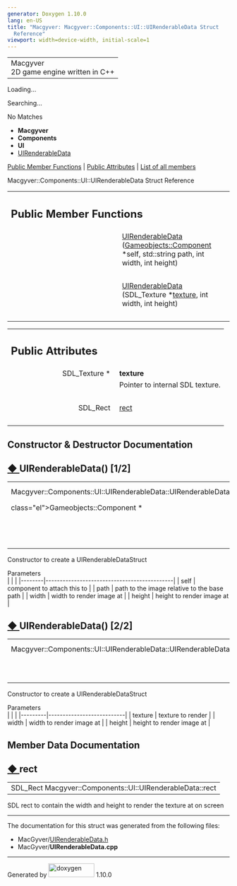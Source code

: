 ```yaml
---
generator: Doxygen 1.10.0
lang: en-US
title: "Macgyver: Macgyver::Components::UI::UIRenderableData Struct
  Reference"
viewport: width=device-width, initial-scale=1
---
```


<div id="top">

<div id="titlearea">

<table data-cellspacing="0" data-cellpadding="0">
<colgroup>
<col style="width: 100%" />
</colgroup>
<tbody>
<tr id="projectrow" class="odd">
<td id="projectalign"><div id="projectname">
Macgyver
</div>
<div id="projectbrief">
2D game engine written in C++
</div></td>
</tr>
</tbody>
</table>

</div>

<div id="main-nav">

</div>

<div id="MSearchSelectWindow"
onmouseover="return searchBox.OnSearchSelectShow()"
onmouseout="return searchBox.OnSearchSelectHide()"
onkeydown="return searchBox.OnSearchSelectKey(event)">

</div>

<div id="MSearchResultsWindow">

<div id="MSearchResults">

<div class="SRPage">

<div id="SRIndex">

<div id="SRResults">

</div>

<div id="Loading" class="SRStatus">

Loading...

</div>

<div id="Searching" class="SRStatus">

Searching...

</div>

<div id="NoMatches" class="SRStatus">

No Matches

</div>

</div>

</div>

</div>

</div>

<div id="nav-path" class="navpath">

- **Macgyver**
- **Components**
- **UI**
- <a
  href="struct_macgyver_1_1_components_1_1_u_i_1_1_u_i_renderable_data.html"
  class="el">UIRenderableData</a>

</div>

</div>

<div class="header">

<div class="summary">

[Public Member Functions](#pub-methods) \| [Public
Attributes](#pub-attribs) \| [List of all
members](struct_macgyver_1_1_components_1_1_u_i_1_1_u_i_renderable_data-members.html)

</div>

<div class="headertitle">

<div class="title">

Macgyver::Components::UI::UIRenderableData Struct Reference

</div>

</div>

</div>

<div class="contents">

<table class="memberdecls">
<colgroup>
<col style="width: 50%" />
<col style="width: 50%" />
</colgroup>
<tbody>
<tr class="odd heading">
<td colspan="2"><h2 id="public-member-functions"
class="groupheader"><span id="pub-methods"></span> Public Member
Functions</h2></td>
</tr>
<tr id="r_adda11435b582563ef2d2192757add8b9"
class="even memitem:adda11435b582563ef2d2192757add8b9">
<td class="memItemLeft" style="text-align: right;"
data-valign="top"> </td>
<td class="memItemRight" data-valign="bottom"><a
href="#adda11435b582563ef2d2192757add8b9"
class="el">UIRenderableData</a> (<a
href="class_macgyver_1_1_gameobjects_1_1_component.html"
class="el">Gameobjects::Component</a> *self, std::string path, int
width, int height)</td>
</tr>
<tr class="odd separator:adda11435b582563ef2d2192757add8b9">
<td colspan="2" class="memSeparator"> </td>
</tr>
<tr id="r_a3a62718be00f907a849eec8efcbd61b1"
class="even memitem:a3a62718be00f907a849eec8efcbd61b1">
<td class="memItemLeft" style="text-align: right;"
data-valign="top"> </td>
<td class="memItemRight" data-valign="bottom"><a
href="#a3a62718be00f907a849eec8efcbd61b1"
class="el">UIRenderableData</a> (SDL_Texture *<a
href="#a64148e4cf2ef7c50c46002a1b9497a79" class="el">texture</a>, int
width, int height)</td>
</tr>
<tr class="odd separator:a3a62718be00f907a849eec8efcbd61b1">
<td colspan="2" class="memSeparator"> </td>
</tr>
</tbody>
</table>

<table class="memberdecls">
<colgroup>
<col style="width: 50%" />
<col style="width: 50%" />
</colgroup>
<tbody>
<tr class="odd heading">
<td colspan="2"><h2 id="public-attributes" class="groupheader"><span
id="pub-attribs"></span> Public Attributes</h2></td>
</tr>
<tr id="r_a64148e4cf2ef7c50c46002a1b9497a79"
class="even memitem:a64148e4cf2ef7c50c46002a1b9497a79">
<td class="memItemLeft" style="text-align: right;"
data-valign="top"><span id="a64148e4cf2ef7c50c46002a1b9497a79"></span>
SDL_Texture * </td>
<td class="memItemRight"
data-valign="bottom"><strong>texture</strong></td>
</tr>
<tr class="odd memdesc:a64148e4cf2ef7c50c46002a1b9497a79">
<td class="mdescLeft"> </td>
<td class="mdescRight">Pointer to internal SDL texture.<br />
</td>
</tr>
<tr class="even separator:a64148e4cf2ef7c50c46002a1b9497a79">
<td colspan="2" class="memSeparator"> </td>
</tr>
<tr id="r_a4931a399a61b56c01c6673fdaee68c83"
class="odd memitem:a4931a399a61b56c01c6673fdaee68c83">
<td class="memItemLeft" style="text-align: right;"
data-valign="top">SDL_Rect </td>
<td class="memItemRight" data-valign="bottom"><a
href="#a4931a399a61b56c01c6673fdaee68c83" class="el">rect</a></td>
</tr>
<tr class="even separator:a4931a399a61b56c01c6673fdaee68c83">
<td colspan="2" class="memSeparator"> </td>
</tr>
</tbody>
</table>

## Constructor & Destructor Documentation

<span id="adda11435b582563ef2d2192757add8b9"></span>

## <span class="permalink">[◆ ](#adda11435b582563ef2d2192757add8b9)</span>UIRenderableData() <span class="overload">\[1/2\]</span>

<div class="memitem">

<div class="memproto">

|                                                              |     |                                                             |                                           |
|--------------------------------------------------------------|-----|-------------------------------------------------------------|-------------------------------------------|
| Macgyver::Components::UI::UIRenderableData::UIRenderableData | (   | <a href="class_macgyver_1_1_gameobjects_1_1_component.html" 
                                                                      class="el">Gameobjects::Component</a> \*                     | <span class="paramname">*self*, </span>   |
|                                                              |     | std::string                                                 | <span class="paramname">*path*, </span>   |
|                                                              |     | int                                                         | <span class="paramname">*width*, </span>  |
|                                                              |     | int                                                         | <span class="paramname">*height*</span> ) |

</div>

<div class="memdoc">

Constructor to create a UIRenderableDataStruct

Parameters  
|        |                                             |
|--------|---------------------------------------------|
| self   | component to attach this to                 |
| path   | path to the image relative to the base path |
| width  | width to render image at                    |
| height | height to render image at                   |

</div>

</div>

<span id="a3a62718be00f907a849eec8efcbd61b1"></span>

## <span class="permalink">[◆ ](#a3a62718be00f907a849eec8efcbd61b1)</span>UIRenderableData() <span class="overload">\[2/2\]</span>

<div class="memitem">

<div class="memproto">

|                                                              |     |                |                                            |
|--------------------------------------------------------------|-----|----------------|--------------------------------------------|
| Macgyver::Components::UI::UIRenderableData::UIRenderableData | (   | SDL_Texture \* | <span class="paramname">*texture*, </span> |
|                                                              |     | int            | <span class="paramname">*width*, </span>   |
|                                                              |     | int            | <span class="paramname">*height*</span> )  |

</div>

<div class="memdoc">

Constructor to create a UIRenderableDataStruct

Parameters  
|         |                           |
|---------|---------------------------|
| texture | texture to render         |
| width   | width to render image at  |
| height  | height to render image at |

</div>

</div>

## Member Data Documentation

<span id="a4931a399a61b56c01c6673fdaee68c83"></span>

## <span class="permalink">[◆ ](#a4931a399a61b56c01c6673fdaee68c83)</span>rect

<div class="memitem">

<div class="memproto">

|                                                           |
|-----------------------------------------------------------|
| SDL_Rect Macgyver::Components::UI::UIRenderableData::rect |

</div>

<div class="memdoc">

SDL rect to contain the width and height to render the texture at on
screen

</div>

</div>

------------------------------------------------------------------------

The documentation for this struct was generated from the following
files:

- MacGyver/<a href="_u_i_renderable_data_8h_source.html"
  class="el">UIRenderableData.h</a>
- MacGyver/**UIRenderableData.cpp**

</div>

------------------------------------------------------------------------

<span class="small">Generated
by [<img src="doxygen.svg" class="footer" width="104" height="31"
alt="doxygen" />](https://www.doxygen.org/index.html) 1.10.0</span>
